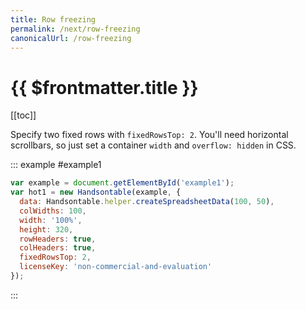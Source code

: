 ```yaml
---
title: Row freezing
permalink: /next/row-freezing
canonicalUrl: /row-freezing
---
```


# {{ $frontmatter.title }}

[[toc]]

Specify two fixed rows with `fixedRowsTop: 2`. You'll need horizontal scrollbars, so just set a container `width` and `overflow: hidden` in CSS.

::: example #example1
```js
var example = document.getElementById('example1');
var hot1 = new Handsontable(example, {
  data: Handsontable.helper.createSpreadsheetData(100, 50),
  colWidths: 100,
  width: '100%',
  height: 320,
  rowHeaders: true,
  colHeaders: true,
  fixedRowsTop: 2,
  licenseKey: 'non-commercial-and-evaluation'
});
```
:::
